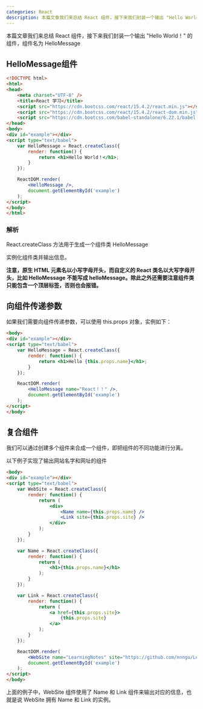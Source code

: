 ```yaml
---
categories: React
description: 本篇文章我们来总结 React 组件，接下来我们封装一个输出 "Hello World！" 的组件，组件名为 HelloMessage
---
```


本篇文章我们来总结 React 组件，接下来我们封装一个输出 "Hello World！" 的组件，组件名为 HelloMessage

## HelloMessage组件

```html
<!DOCTYPE html>
<html>
<head>
    <meta charset="UTF-8" />
    <title>React 学习</title>
    <script src="https://cdn.bootcss.com/react/15.4.2/react.min.js"></script>
    <script src="https://cdn.bootcss.com/react/15.4.2/react-dom.min.js"></script>
    <script src="https://cdn.bootcss.com/babel-standalone/6.22.1/babel.min.js"></script>
</head>
<body>
<div id="example"></div>
<script type="text/babel">
    var HelloMessage = React.createClass({
        render: function() {
            return <h1>Hello World！</h1>;
        }
    });

    ReactDOM.render(
        <HelloMessage />,
        document.getElementById('example')
    );
</script>
</body>
</html>
```

### 解析

React.createClass 方法用于生成一个组件类 HelloMessage

<HelloMessage /> 实例化组件类并输出信息。

**注意，原生 HTML 元素名以小写字母开头，而自定义的 React 类名以大写字母开头，比如 HelloMessage 不能写成 helloMessage。除此之外还需要注意组件类只能包含一个顶层标签，否则也会报错。**

## 向组件传递参数

如果我们需要向组件传递参数，可以使用 this.props 对象，实例如下：

```html
<body>
<div id="example"></div>
<script type="text/babel">
    var HelloMessage = React.createClass({
        render: function() {
            return <h1>Hello {this.props.name}</h1>;
        }
    });

    ReactDOM.render(
        <HelloMessage name="React！！" />,
        document.getElementById('example')
    );
</script>
</body>
```

## 复合组件

我们可以通过创建多个组件来合成一个组件，即把组件的不同功能进行分离。

以下例子实现了输出网站名字和网址的组件

```html
<body>
<div id="example"></div>
<script type="text/babel">
    var WebSite = React.createClass({
        render: function() {
            return (
                <div>
                    <Name name={this.props.name} />
                    <Link site={this.props.site} />
                </div>
            );
        }
    });

    var Name = React.createClass({
        render: function() {
            return (
                <h1>{this.props.name}</h1>
            );
        }
    });

    var Link = React.createClass({
        render: function() {
            return (
                <a href={this.props.site}>
                    {this.props.site}
                </a>
            );
        }
    });

    ReactDOM.render(
        <WebSite name="LearningNotes" site="https://github.com/nnngu/LearningNotes" />,
        document.getElementById('example')
    );
</script>
</body>
```

上面的例子中，WebSite 组件使用了 Name 和 Link 组件来输出对应的信息，也就是说 WebSite 拥有 Name 和 Link 的实例。
